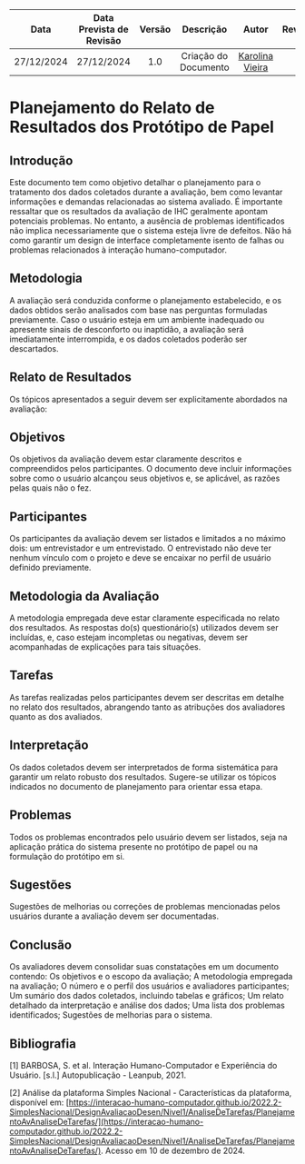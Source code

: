 |    **Data**    | **Data Prevista de Revisão** | **Versão** |        **Descrição**        |                 **Autor**                 |                **Revisor**                 |
|:--------------:|:---------------------------:|:----------:|:---------------------------:|:-----------------------------------------:|:------------------------------------------:|
|  27/12/2024    |        27/12/2024          |    1.0     |     Criação do Documento     | [Karolina Vieira](https://github.com/Karolina91) |  |

# Planejamento do Relato de Resultados dos Protótipo de Papel

## Introdução
Este documento tem como objetivo detalhar o planejamento para o tratamento dos dados coletados durante a avaliação, bem como levantar informações e demandas relacionadas ao sistema avaliado.
É importante ressaltar que os resultados da avaliação de IHC geralmente apontam potenciais problemas. No entanto, a ausência de problemas identificados não implica necessariamente que o sistema esteja livre de defeitos. Não há como garantir um design de interface completamente isento de falhas ou problemas relacionados à interação humano-computador.

## Metodologia
A avaliação será conduzida conforme o planejamento estabelecido, e os dados obtidos serão analisados com base nas perguntas formuladas previamente. Caso o usuário esteja em um ambiente inadequado ou apresente sinais de desconforto ou inaptidão, a avaliação será imediatamente interrompida, e os dados coletados poderão ser descartados.
## Relato de Resultados
Os tópicos apresentados a seguir devem ser explicitamente abordados na avaliação:

## Objetivos
Os objetivos da avaliação devem estar claramente descritos e compreendidos pelos participantes. O documento deve incluir informações sobre como o usuário alcançou seus objetivos e, se aplicável, as razões pelas quais não o fez.

## Participantes
Os participantes da avaliação devem ser listados e limitados a no máximo dois: um entrevistador e um entrevistado. O entrevistado não deve ter nenhum vínculo com o projeto e deve se encaixar no perfil de usuário definido previamente.

## Metodologia da Avaliação
A metodologia empregada deve estar claramente especificada no relato dos resultados. As respostas do(s) questionário(s) utilizados devem ser incluídas, e, caso estejam incompletas ou negativas, devem ser acompanhadas de explicações para tais situações.

## Tarefas
As tarefas realizadas pelos participantes devem ser descritas em detalhe no relato dos resultados, abrangendo tanto as atribuções dos avaliadores quanto as dos avaliados.

## Interpretação
Os dados coletados devem ser interpretados de forma sistemática para garantir um relato robusto dos resultados. Sugere-se utilizar os tópicos indicados no documento de planejamento para orientar essa etapa.

## Problemas
Todos os problemas encontrados pelo usuário devem ser listados, seja na aplicação prática do sistema presente no protótipo de papel ou na formulação do protótipo em si.

## Sugestões
Sugestões de melhorias ou correções de problemas mencionadas pelos usuários durante a avaliação devem ser documentadas.

## Conclusão
Os avaliadores devem consolidar suas constatações em um documento contendo:
Os objetivos e o escopo da avaliação;
A metodologia empregada na avaliação;
O número e o perfil dos usuários e avaliadores participantes;
Um sumário dos dados coletados, incluindo tabelas e gráficos;
Um relato detalhado da interpretação e análise dos dados;
Uma lista dos problemas identificados;
Sugestões de melhorias para o sistema.

## Bibliografia
[1] BARBOSA, S. et al. Interação Humano-Computador e Experiência do Usuário. [s.l.] Autopublicação - Leanpub, 2021.

[2] Análise da plataforma Simples Nacional - Características da plataforma, disponível em: [https://interacao-humano-computador.github.io/2022.2-SimplesNacional/DesignAvaliacaoDesen/Nivel1/AnaliseDeTarefas/PlanejamentoAvAnaliseDeTarefas/](https://interacao-humano-computador.github.io/2022.2-SimplesNacional/DesignAvaliacaoDesen/Nivel1/AnaliseDeTarefas/PlanejamentoAvAnaliseDeTarefas/). Acesso em 10 de dezembro de 2024.

